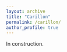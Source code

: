 ```yaml
---
layout: archive
title: "Carillon"
permalink: /carillon/
author_profile: true
---
```


In construction.
